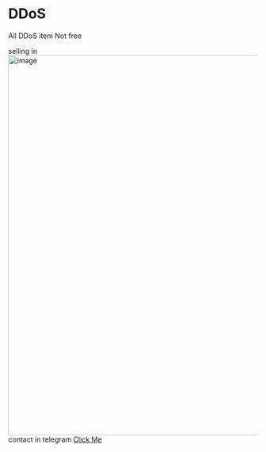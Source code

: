 # DDoS
All DDoS item Not free

selling in 
<img width="1366" height="768" alt="image" src="https://github.com/user-attachments/assets/a02e0619-3913-49fb-baa8-42ae371d67b6" />
contact in telegram [Click Me](https://t.me/RatQuin)
